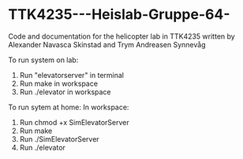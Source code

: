 # TTK4235---Heislab-Gruppe-64-
Code and documentation for the helicopter lab in TTK4235 written by Alexander Navasca Skinstad and Trym Andreasen Synnevåg

To run system on lab:
1. Run "elevatorserver" in terminal
2. Run make in workspace
3. Run ./elevator in workspace


To run sytem at home:
In workspace:
1. Run chmod +x SimElevatorServer
2. Run make
3. Run ./SimElevatorServer
4. Run ./elevator
